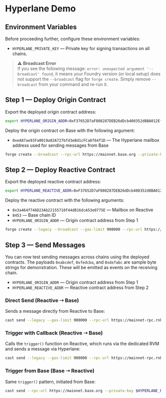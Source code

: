 # Hyperlane Demo

## Environment Variables

Before proceeding further, configure these environment variables:

* `HYPERLANE_PRIVATE_KEY` — Private key for signing transactions on all chains.

> ⚠️ **Broadcast Error**  
> If you see the following message: `error: unexpected argument '--broadcast' found`, it means your Foundry version (or local setup) does not support the `--broadcast` flag for `forge create`. Simply remove `--broadcast` from your command and re-run it.

## Step 1 — Deploy Origin Contract

Export the deployed origin contract address:

```bash
export HYPERLANE_ORIGIN_ADDR=0xF37652D7aF808287DEB26dDcb400352d8BA012Ef
```

Deploy the origin contract on Base with the following argument:

- `0xeA87ae93Fa0019a82A727bfd3eBd1cFCa8f64f1D` — The Hyperlane mailbox address used for sending messages from Base

```bash
forge create --broadcast --rpc-url https://mainnet.base.org --private-key $HYPERLANE_PRIVATE_KEY src/demos/hyperlane/HyperlaneOrigin.sol:HyperlaneOrigin --constructor-args 0xeA87ae93Fa0019a82A727bfd3eBd1cFCa8f64f1D
```

## Step 2 — Deploy Reactive Contract

Export the deployed reactive contract address:

```bash
export HYPERLANE_REACTIVE_ADDR=0xF37652D7aF808287DEB26dDcb400352d8BA012Ef
```

Deploy the reactive contract with the following arguments:

- `0x3a464f746D23Ab22155710f44dB16dcA53e0775E` — Mailbox on Reactive
- `8453` — Base chain ID
- `HYPERLANE_ORIGIN_ADDR` — Origin contract address from Step 1

```bash
forge create --legacy --broadcast --gas-limit 900000 --rpc-url https://mainnet-rpc.rnk.dev/ --private-key $HYPERLANE_PRIVATE_KEY src/demos/hyperlane/HyperlaneReactive.sol:HyperlaneReactive --value 0.2ether --constructor-args 0x3a464f746D23Ab22155710f44dB16dcA53e0775E 8453 $HYPERLANE_ORIGIN_ADDR
```

## Step 3 — Send Messages

You can now test sending messages across chains using the deployed contracts. The payloads `0xabcdef`, `0xfedcba`, and `0xdefabc` are sample byte strings for demonstration. These will be emitted as events on the receiving chain.

- `HYPERLANE_ORIGIN_ADDR` — Origin contract address from Step 1
- `HYPERLANE_REACTIVE_ADDR` — Reactive contract address from Step 2

### Direct Send (Reactive ➝ Base)

Sends a message directly from Reactive to Base:

```bash
cast send --legacy --gas-limit 900000 --rpc-url https://mainnet-rpc.rnk.dev/ --private-key $HYPERLANE_PRIVATE_KEY $HYPERLANE_REACTIVE_ADDR "send(bytes)" 0xabcdef
```

### Trigger with Callback (Reactive ➝ Base)

Calls the `trigger()` function on Reactive, which runs via the dedicated RVM and sends a message via Hyperlane:

```bash
cast send --legacy --gas-limit 900000 --rpc-url https://mainnet-rpc.rnk.dev/ --private-key $HYPERLANE_PRIVATE_KEY $HYPERLANE_REACTIVE_ADDR "trigger(bytes)" 0xfedcba
```

### Trigger from Base (Base ➝ Reactive)

Same `trigger()` pattern, initiated from Base:

```bash
cast send --rpc-url https://mainnet.base.org --private-key $HYPERLANE_PRIVATE_KEY $HYPERLANE_ORIGIN_ADDR "trigger(bytes)" 0xdefabc
```
